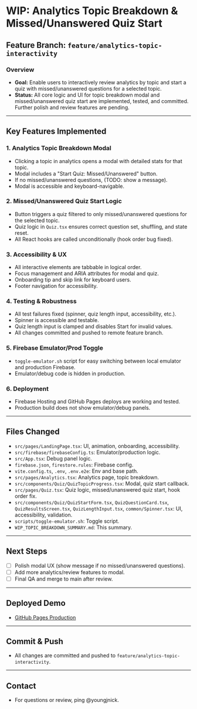 # WIP: Analytics Topic Breakdown & Missed/Unanswered Quiz Start

## Feature Branch: `feature/analytics-topic-interactivity`

### Overview
- **Goal:** Enable users to interactively review analytics by topic and start a quiz with missed/unanswered questions for a selected topic.
- **Status:** All core logic and UI for topic breakdown modal and missed/unanswered quiz start are implemented, tested, and committed. Further polish and review features are pending.

---

## Key Features Implemented

### 1. **Analytics Topic Breakdown Modal**
- Clicking a topic in analytics opens a modal with detailed stats for that topic.
- Modal includes a "Start Quiz: Missed/Unanswered" button.
- If no missed/unanswered questions, (TODO: show a message).
- Modal is accessible and keyboard-navigable.

### 2. **Missed/Unanswered Quiz Start Logic**
- Button triggers a quiz filtered to only missed/unanswered questions for the selected topic.
- Quiz logic in `Quiz.tsx` ensures correct question set, shuffling, and state reset.
- All React hooks are called unconditionally (hook order bug fixed).

### 3. **Accessibility & UX**
- All interactive elements are tabbable in logical order.
- Focus management and ARIA attributes for modal and quiz.
- Onboarding tip and skip link for keyboard users.
- Footer navigation for accessibility.

### 4. **Testing & Robustness**
- All test failures fixed (spinner, quiz length input, accessibility, etc.).
- Spinner is accessible and testable.
- Quiz length input is clamped and disables Start for invalid values.
- All changes committed and pushed to remote feature branch.

### 5. **Firebase Emulator/Prod Toggle**
- `toggle-emulator.sh` script for easy switching between local emulator and production Firebase.
- Emulator/debug code is hidden in production.

### 6. **Deployment**
- Firebase Hosting and GitHub Pages deploys are working and tested.
- Production build does not show emulator/debug panels.

---

## Files Changed
- `src/pages/LandingPage.tsx`: UI, animation, onboarding, accessibility.
- `src/firebase/firebaseConfig.ts`: Emulator/production logic.
- `src/App.tsx`: Debug panel logic.
- `firebase.json`, `firestore.rules`: Firebase config.
- `vite.config.ts`, `.env`, `.env.e2e`: Env and base path.
- `src/pages/Analytics.tsx`: Analytics page, topic breakdown.
- `src/components/Quiz/QuizTopicProgress.tsx`: Modal, quiz start callback.
- `src/pages/Quiz.tsx`: Quiz logic, missed/unanswered quiz start, hook order fix.
- `src/components/Quiz/QuizStartForm.tsx`, `QuizQuestionCard.tsx`, `QuizResultsScreen.tsx`, `QuizLengthInput.tsx`, `common/Spinner.tsx`: UI, accessibility, validation.
- `scripts/toggle-emulator.sh`: Toggle script.
- `WIP_TOPIC_BREAKDOWN_SUMMARY.md`: This summary.

---

## Next Steps
- [ ] Polish modal UX (show message if no missed/unanswered questions).
- [ ] Add more analytics/review features to modal.
- [ ] Final QA and merge to main after review.

---

## Deployed Demo
- [GitHub Pages Production](https://youngjnick.github.io/Massage-Therapy-FIREBASE-PRO/)

---

## Commit & Push
- All changes are committed and pushed to `feature/analytics-topic-interactivity`.

---

## Contact
- For questions or review, ping @youngjnick.
